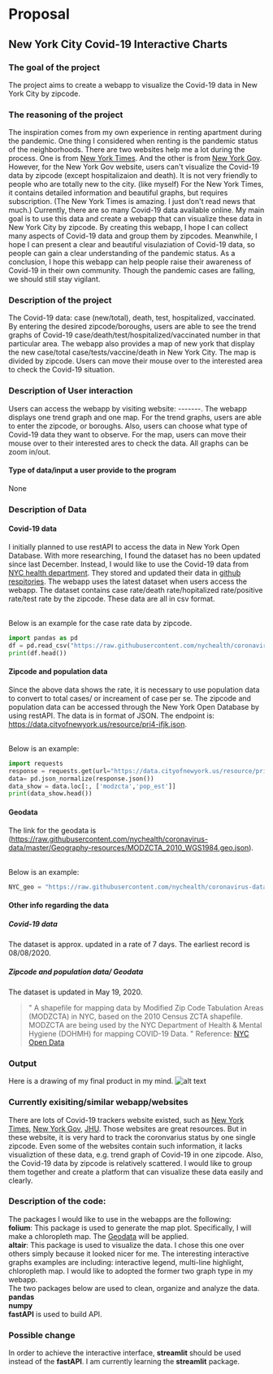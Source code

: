 # Proposal 
## New York City Covid-19 Interactive Charts

### The goal of the project 
The project aims to create a webapp to visualize the Covid-19 data in New York City by zipcode. 

### The reasoning of the project
The inspiration comes from my own experience in renting apartment during the pandemic. One thing I considered when renting is the pandemic status of the neighborhoods. There are two websites help me a lot during the process. One is from [New York Times](https://www.nytimes.com/interactive/2020/us/coronavirus-us-cases.html). And the other is from [New York Gov](https://www1.nyc.gov/site/doh/covid/covid-19-data.page#7day). However, for the New York Gov website, users can't visualize the Covid-19 data by zipcode (except hospitalizaion and death). It is not very friendly to people who are totally new to the city. (like myself)  For the New York Times, it contains detailed information and beautiful graphs, but requires subscription. (The New York Times is amazing. I just don't read news that much.) Currently, there are so many Covid-19 data available online. My main goal is to use this data and create a webapp that can visualize these data in New York City by zipcode. By creating this webapp, I hope I can collect many aspects of Covid-19 data and group them by zipcodes. Meanwhile, I hope I can present a clear and beautiful visulaziation of Covid-19 data, so people can gain a clear understanding of the pandemic status. As a conclusion, I hope this webapp can help people raise their awareness of Covid-19 in their own community. Though the pandemic cases are falling, we should still stay vigilant. 

### Description of the project
The Covid-19 data: case (new/total), death, test, hospitalized, vaccinated.
<br> By entering the desired zipcode/boroughs, users are able to see the trend graphs of Covid-19 case/death/test/hospitalized/vaccinated number in that particular area. The webapp also provides a map of new york that display the new case/total case/tests/vaccine/death in New York City. The map is divided by zipcode. Users can move their mouse over to the interested area to check the Covid-19 situation.

### Description of User interaction 
Users can access the webapp by visiting website: -------. The webapp displays one trend graph and one map. For the trend graphs, users are able to enter the zipcode, or boroughs. Also, users can choose what type of Covid-19 data they want to observe. For the map, users can move their mouse over to their interested ares to check the data. All graphs can be zoom in/out. 
#### Type of data/input a user provide to the program
None

### Description of Data
#### Covid-19 data 
I initially planned to use restAPI to access the data in New York Open Database. With more researching, I found the dataset has no been updated since last December. Instead, I would like to use the Covid-19 data from [NYC health department](https://www1.nyc.gov/site/doh/covid/covid-19-data-totals.page#zip). They stored and updated their data in [github respitories](https://github.com/nychealth/coronavirus-data/tree/master/trends). The webapp uses the latest dataset when users access the webapp. The dataset contains case rate/death rate/hopitalized rate/positive rate/test rate by the zipcode. These data are all in csv format. 

<br> Below is an example for the case rate data by zipcode.

``` Python 
import pandas as pd 
df = pd.read_csv("https://raw.githubusercontent.com/nychealth/coronavirus-data/master/trends/caserate-by-modzcta.csv", header=None)
print(df.head())
```
#### Zipcode and population data
Since the above data shows the rate, it is necessary to use population data to convert to total cases/ or increament of case per se. The zipcode and population data can be accessed through the New York Open Database by using restAPI. The data is in format of JSON. The endpoint is: https://data.cityofnewyork.us/resource/pri4-ifjk.json. 

<br> Below is an example: 

```Python
import requests
response = requests.get(url="https://data.cityofnewyork.us/resource/pri4-ifjk.json")
data= pd.json_normalize(response.json())
data_show = data.loc[:, ['modzcta','pop_est']]
print(data_show.head())
```
#### Geodata
The link for the geodata is (https://raw.githubusercontent.com/nychealth/coronavirus-data/master/Geography-resources/MODZCTA_2010_WGS1984.geo.json). 

<br> Below is an example: 

```Python
NYC_geo = "https://raw.githubusercontent.com/nychealth/coronavirus-data/master/Geography-resources/MODZCTA_2010_WGS1984.geo.json")
```
#### Other info regarding the data
##### Covid-19 data
The dataset is approx. updated in a rate of 7 days. The earliest record is 08/08/2020.
##### Zipcode and population data/ Geodata
The dataset is updated in May 19, 2020. 
> " A shapefile for mapping data by Modified Zip Code Tabulation Areas (MODZCTA) in NYC, based on the 2010 Census ZCTA shapefile. MODZCTA are being used by the NYC Department of Health & Mental Hygiene (DOHMH) for mapping COVID-19 Data. "
> Reference: [NYC Open Data](https://data.cityofnewyork.us/Health/Modified-Zip-Code-Tabulation-Areas-MODZCTA-/pri4-ifjk)

### Output 
Here is a drawing of my final product in my mind. 
![alt text](https://raw.githubusercontent.com/yam020/NYCCIC/main/img/img.png)

### Currently exisiting/similar webapp/websites
There are lots of Covid-19 trackers website existed, such as [New York Times](https://www.nytimes.com/interactive/2020/us/coronavirus-us-cases.html), [New York Gov](https://www1.nyc.gov/site/doh/covid/covid-19-data.page#7day), [JHU](https://coronavirus.jhu.edu/us-map). Those websites are great resources. But in these website, it is very hard to track the coronvarius status by one single zipcode. Even some of the websites contain such information, it lacks visualiztion of these data, e.g. trend graph of Covid-19 in one zipcode. Also, the Covid-19 data by zipcode is relatively scattered. I would like to group them together and create a platform that can visualize these data easily and clearly. 

### Description of the code:
The packages I would like to use in the webapps are the following: 
<br> **folium**: This package is used to generate the map plot. Specifically, I will make a chloropleth map. The [Geodata](####Geodata) will be applied. 
<br> **altair**: This package is used to visualize the data. I chose this one over others simply because it looked nicer for me. The interesting interactive graphs examples are including: interactive legend, multi-line highlight, chloropleth map. I would like to adopted the former two graph type in my webapp.
<br> The two packages below are used to clean, organize and analyze the data. 
<br> **pandas**
<br> **numpy**
<br> **fastAPI** is used to build API. 

### Possible change
In order to achieve the interactive interface, **streamlit** should be used instead of the **fastAPI**. I am currently learning the **streamlit** package. 
